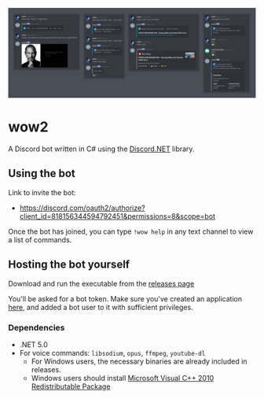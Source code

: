<p align="center"><img src="res/about/examples.png"></p>

# wow2
A Discord bot written in C# using the [Discord.NET](https://github.com/discord-net/Discord.Net) library.

## Using the bot
Link to invite the bot:
 - https://discord.com/oauth2/authorize?client_id=818156344594792451&permissions=8&scope=bot

Once the bot has joined, you can type `!wow help` in any text channel to view a list of commands.

## Hosting the bot yourself
Download and run the executable from the [releases page](https://github.com/rednir/wow2/releases/)

You'll be asked for a bot token. Make sure you've created an application [here](https://discord.com/developers/applications), and added a bot user to it with sufficient privileges.

### Dependencies
- .NET 5.0
- For voice commands: `libsodium`, `opus`, `ffmpeg`, `youtube-dl`
	- For Windows users, the necessary binaries are already included in releases.
	- Windows users should install [Microsoft Visual C++ 2010 Redistributable Package](https://www.microsoft.com/en-US/download/details.aspx?id=5555)
